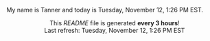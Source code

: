 My name is Tanner and today is Tuesday, November 12, 1:26 PM EST.

<p align="center">This <i>README</i> file is generated <b>every 3 hours</b>!</br>Last refresh: Tuesday, November 12, 1:26 PM EST<br /></p>

